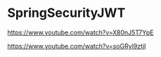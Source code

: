# SpringSecurityJWT
https://www.youtube.com/watch?v=X80nJ5T7YpE

https://www.youtube.com/watch?v=soGRyl9ztjI
